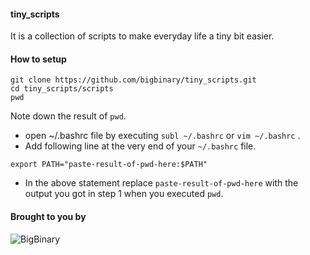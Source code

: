 #### tiny_scripts

It is a collection of scripts to make everyday life a tiny bit easier.

#### How to setup

```
git clone https://github.com/bigbinary/tiny_scripts.git
cd tiny_scripts/scripts
pwd 
```

Note down the result of `pwd`.

* open ~/.bashrc file by executing `subl ~/.bashrc` or `vim ~/.bashrc` . 
* Add following line at the very end of your `~/.bashrc` file.

```
export PATH="paste-result-of-pwd-here:$PATH"
```

* In the above statement replace `paste-result-of-pwd-here` with the output you got in step 1 when you executed `pwd`.

#### Brought to you by

![BigBinary](http://bigbinary.com/assets/common/logo.png)
